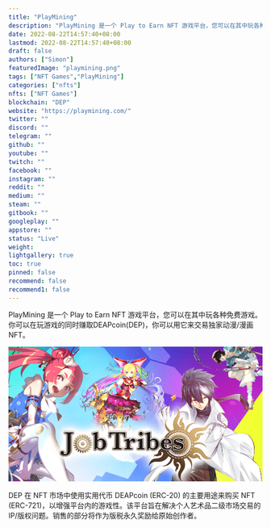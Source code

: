 ```yaml
---
title: "PlayMining"
description: "PlayMining 是一个 Play to Earn NFT 游戏平台，您可以在其中玩各种免费游戏。你可以在玩游戏的同时赚取DEAPcoin(DEP)，你可以用它来交易独家动漫/漫画NFT。"
date: 2022-08-22T14:57:40+08:00
lastmod: 2022-08-22T14:57:40+08:00
draft: false
authors: ["Simon"]
featuredImage: "playmining.png"
tags: ["NFT Games","PlayMining"]
categories: ["nfts"]
nfts: ["NFT Games"]
blockchain: "DEP"
website: "https://playmining.com/"
twitter: ""
discord: ""
telegram: ""
github: ""
youtube: ""
twitch: ""
facebook: ""
instagram: ""
reddit: ""
medium: ""
steam: ""
gitbook: ""
googleplay: ""
appstore: ""
status: "Live"
weight: 
lightgallery: true
toc: true
pinned: false
recommend: false
recommend1: false
---
```

PlayMining 是一个 Play to Earn NFT 游戏平台，您可以在其中玩各种免费游戏。你可以在玩游戏的同时赚取DEAPcoin(DEP)，你可以用它来交易独家动漫/漫画NFT。

![配图](jobtribes.png)

DEP 在 NFT 市场中使用实用代币 DEAPcoin (ERC-20) 的主要用途来购买 NFT (ERC-721)，以增强平台内的游戏性。该平台旨在解决个人艺术品二级市场交易的IP/版权问题。销售的部分将作为版税永久奖励给原始创作者。


